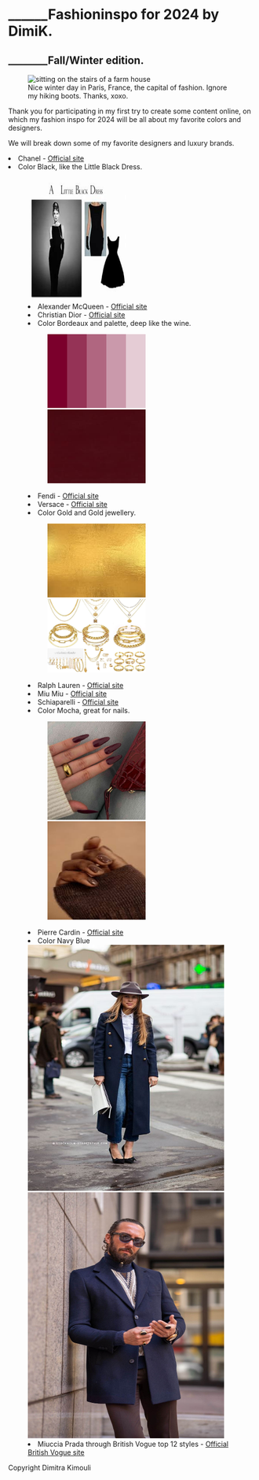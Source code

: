<html lang="en">

<head>
    <meta charset="UTF-8">
    <meta http-equiv="X-UA-Compatible" content="IE=edge">
    <meta name="viewport" content="width=device-width, initial-scale=1.0">
</head>

<body>
    <main>
        <h1>______Fashioninspo for 2024 by DimiK.</h1>
        <h2>________Fall/Winter edition.</h2>
        <figure>
            <img src="Dimisittingonthestairsofafarmhouse.jpg" width="500" height="650"
                alt="sitting on the stairs of a farm house">
            <figcaption>Nice winter day in Paris, France, the capital of fashion. Ignore my hiking boots. Thanks, xoxo.</figcaption>
        </figure>
        <p>Thank you for participating in my first try to create some content online, on which my fashion inspo for 2024 will be all about my favorite colors and designers.</p>
        <p>We will break down some of my favorite designers and luxury brands.</p>
            <li>Chanel - <a href="https://www.chanel.com/gr/" target="_blank">Official site</a></li>
         <li>Color Black, like the Little Black Dress.<figure><img src="littleblackdress.jfif" width="200" height="250" alt="chanel first little black dress design"></figure</li>
        <li>Alexander McQueen - <a href="https://www.alexandermcqueen.com/en-gr" target="_blank">Official site</a></li>
        <li>Christian Dior - <a href="https://www.dior.com/en_gr?msockid=19ff41598dc262e6031855db8c026344" target="_blank">Official site</a></li>
        <li>Color Bordeaux and palette, deep like the wine.
            <figure><img src="bordopallete.png" width="200" height="150" alt="bordo palette colors">
        <img src="bordoonly.jpg" width="200" height="150" alt="bordo only color"></figure></li>
        <li>Fendi - <a href="https://www.fendi.com/gr-en/" target="_blank">Official site</a></li>
        <li>Versace - <a href="https://www.versace.com/us/en/" target="_blank">Official site</a></li>
        <li>Color Gold and Gold jewellery.
        <figure><img src="goldcoloronly.jfif" width="200" height="150" alt="only gold color display">
                <img src="goldjewellery.jpg" width="200" height="150" alt="set of many gold jewellery">
                </figure></li>
        <li>Ralph Lauren - <a href="https://www.ralphlauren.eu/gr/en/women/clothing/2020" target="_blank">Official site</a></li>
        <li>Miu Miu - <a href="https://www.miumiu.com/ww/en.html" target="_blank">Official site</a></li>
        <li>Schiaparelli - <a href="https://www.schiaparelli.com/en" target="_blank">Official site</a></li>
        <li>Color Mocha, great for nails.<figure>
                    <img src="cherrymochanails2.jpg" width="200" height="200" alt="cherry mocha nails color on white hand">
                    <img src="mochanails1afro.jfif" width="200" height="200" alt="mocha nails color on afroamerican hand">
                </figure></li>
        <li>Pierre Cardin - <a href="https://www.cardinworld.com/" target="_blank">Official site</a></li>
        <li>Color Navy Blue
                <img src="navybluecoat1.jpg" width="400" height="500" alt="girl wearing a navy blue coat in town">
                <img src="navybluesuit2.jpg" width="400" height="500" alt="man wearing a navy blue suit in town">
                <li>Miuccia Prada through British Vogue top 12 styles - <a href="https://www.vogue.fr/fashion/article/vogue-looks-back-on-miucci-pradas-12-greatest-style-moments" target="_blank">Official British Vogue site</a>
             </main>
<footer>Copyright Dimitra Kimouli</footer>
</body>
</html>

